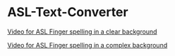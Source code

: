 # ASL-Text-Converter

[Video for ASL Finger spelling in a clear background](https://drive.google.com/open?id=14OoIpv12VfPt8vS646wrP4tz7C4Ri2DE "Click to play")

[Video for ASL Finger spelling in a complex background](https://drive.google.com/open?id=1gHykSgf7ESIyXpDeAKlczY0QtzOsvlLH "Click to play")
